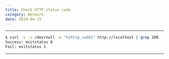 ```yaml
---
title: Check HTTP status code
category: Network
date: 2019-04-15
---
```


-----

```bash
$ curl -s -o /dev/null -w "%{http_code}" http://localhost | grep 200
Success: exitstatus 0
Fail: exitstatus 1
```

-----
